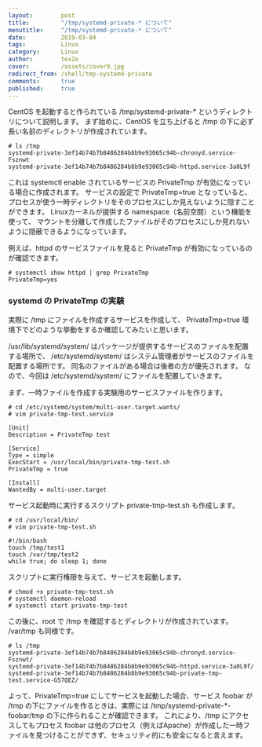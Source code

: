 ```yaml
---
layout:        post
title:         "/tmp/systemd-private-* について"
menutitle:     "/tmp/systemd-private-* について"
date:          2019-03-04
tags:          Linux
category:      Linux
author:        tex2e
cover:         /assets/cover9.jpg
redirect_from: /shell/tmp-systemd-private
comments:      true
published:     true
---
```


CentOS を起動すると作られている /tmp/systemd-private-* というディレクトリについて説明します。
まず始めに、CentOS を立ち上げると /tmp の下に必ず長い名前のディレクトリが作成されています。

```command
# ls /tmp
systemd-private-3ef14b74b7b8486284b8b9e93065c94b-chronyd.service-Fsznwt
systemd-private-3ef14b74b7b8486284b8b9e93065c94b-httpd.service-3a0L9f
```

これは systemctl enable されているサービスの PrivateTmp が有効になっている場合に作成されます。
サービスの設定で PrivateTmp=true となっていると、
プロセスが使う一時ディレクトリをそのプロセスにしか見えないように隠すことができます。
Linuxカーネルが提供する namespace（名前空間）という機能を使って、
マウントを分離して作成したファイルがそのプロセスにしか見れないように隠蔽できるようになっています。

例えば、httpd のサービスファイルを見ると PrivateTmp が有効になっているのが確認できます。

```command
# systemctl show httpd | grep PrivateTmp
PrivateTmp=yes
```

### systemd の PrivateTmp の実験

実際に /tmp にファイルを作成するサービスを作成して、
PrivateTmp=true 環境下でどのような挙動をするか確認してみたいと思います。

/usr/lib/systemd/system/ はパッケージが提供するサービスのファイルを配置する場所で、
/etc/systemd/system/ はシステム管理者がサービスのファイルを配置する場所です。
同名のファイルがある場合は後者の方が優先されます。
なので、今回は /etc/systemd/system/ にファイルを配置していきます。

まず、一時ファイルを作成する実験用のサービスファイルを作ります。

```command
# cd /etc/systemd/system/multi-user.target.wants/
# vim private-tmp-test.service

[Unit]
Description = PrivateTmp test

[Service]
Type = simple
ExecStart = /usr/local/bin/private-tmp-test.sh
PrivateTmp = true

[Install]
WantedBy = multi-user.target
```

サービス起動時に実行するスクリプト private-tmp-test.sh も作成します。

```command
# cd /usr/local/bin/
# vim private-tmp-test.sh

#!/bin/bash
touch /tmp/test1
touch /var/tmp/test2
while true; do sleep 1; done
```

スクリプトに実行権限を与えて、サービスを起動します。

```command
# chmod +x private-tmp-test.sh
# systemctl daemon-reload
# systemctl start private-tmp-test
```

この後に、root で /tmp を確認するとディレクトリが作成されています。
/var/tmp も同様です。

```command
# ls /tmp
systemd-private-3ef14b74b7b8486284b8b9e93065c94b-chronyd.service-Fsznwt/
systemd-private-3ef14b74b7b8486284b8b9e93065c94b-httpd.service-3a0L9f/
systemd-private-3ef14b74b7b8486284b8b9e93065c94b-private-tmp-test.service-G57QEZ/
```

よって、PrivateTmp=true にしてサービスを起動した場合、サービス foobar が /tmp の下にファイルを作るときは、実際には /tmp/systemd-private-*-foobar/tmp の下に作られることが確認できます。
これにより、/tmp にアクセスしてもプロセス foobar は他のプロセス（例えばApache）が作成した一時ファイルを見つけることができず、セキュリティ的にも安全になると言えます。
